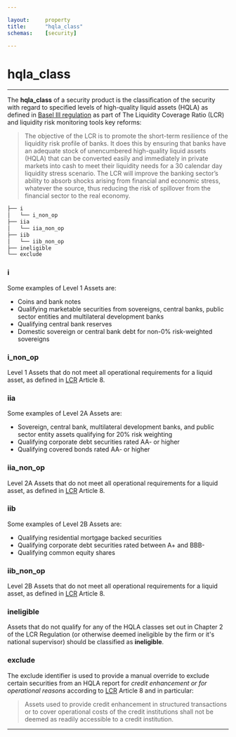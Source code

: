 ```yaml
---

layout:     property
title:      "hqla_class"
schemas:    [security]

---
```


# hqla_class

---

The **hqla_class** of a security product is the classification of the security with regard to specified levels of high-quality liquid assets (HQLA) as defined in [Basel III regulation][breg] as part of The Liquidity Coverage Ratio (LCR) and liquidity risk monitoring tools key reforms:

> The objective of the LCR is to promote the short-term resilience of the liquidity risk profile of banks. It does this by ensuring that banks have an adequate stock of unencumbered high-quality liquid assets (HQLA) that can be converted easily and immediately in private markets into cash to meet their liquidity needs for a 30 calendar day liquidity stress scenario. The LCR will improve the banking sector’s ability to absorb shocks arising from financial and economic stress, whatever the source, thus reducing the risk of spillover from the financial sector to the real economy.

```bash
├── i
│   └── i_non_op
├── iia
│   └── iia_non_op
├── iib
│   └── iib_non_op
├── ineligible
└── exclude
```

### i
Some examples of Level 1 Assets are:
- Coins and bank notes
- Qualifying marketable securities from sovereigns, central banks, public sector entities and multilateral development banks
- Qualifying central bank reserves
- Domestic sovereign or central bank debt for non-0% risk-weighted sovereigns

### i_non_op
Level 1 Assets that do not meet all operational requirements for a liquid asset, as defined in [LCR][lcr] Article 8.

### iia
Some examples of Level 2A Assets are:
- Sovereign, central bank, multilateral development banks, and public sector entity assets qualifying for 20% risk weighting
- Qualifying corporate debt securities rated AA- or higher
- Qualifying covered bonds rated AA- or higher

### iia_non_op
Level 2A Assets that do not meet all operational requirements for a liquid asset, as defined in [LCR][lcr] Article 8.

### iib
Some examples of Level 2B Assets are:
- Qualifying residential mortgage backed securities
- Qualifying corporate debt securities rated between A+ and BBB-
- Qualifying common equity shares

### iib_non_op
Level 2B Assets that do not meet all operational requirements for a liquid asset, as defined in [LCR][lcr] Article 8.

### ineligible
Assets that do not qualify for any of the HQLA classes set out in Chapter 2 of the LCR Regulation (or otherwise deemed ineligible by the firm or it's national supervisor) should be classified as **ineligible**.

### exclude
The exclude identifier is used to provide a manual override to exclude certain securities from an HQLA report for *credit enhancement or for operational reasons* according to [LCR][lcr] Article 8 and in particular:
> Assets used to provide credit enhancement in structured transactions or to cover operational costs of the credit institutions shall not be deemed as readily accessible to a credit institution.


---

[breg]: http://www.bis.org/publ/bcbs238.pdf
[lcr]: http://eur-lex.europa.eu/legal-content/EN/TXT/?uri=CELEX%3A32015R0061
